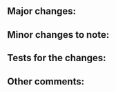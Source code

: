 **Major changes:**
- 

**Minor changes to note:**
- 

**Tests for the changes:**
- 

**Other comments:**
- 
